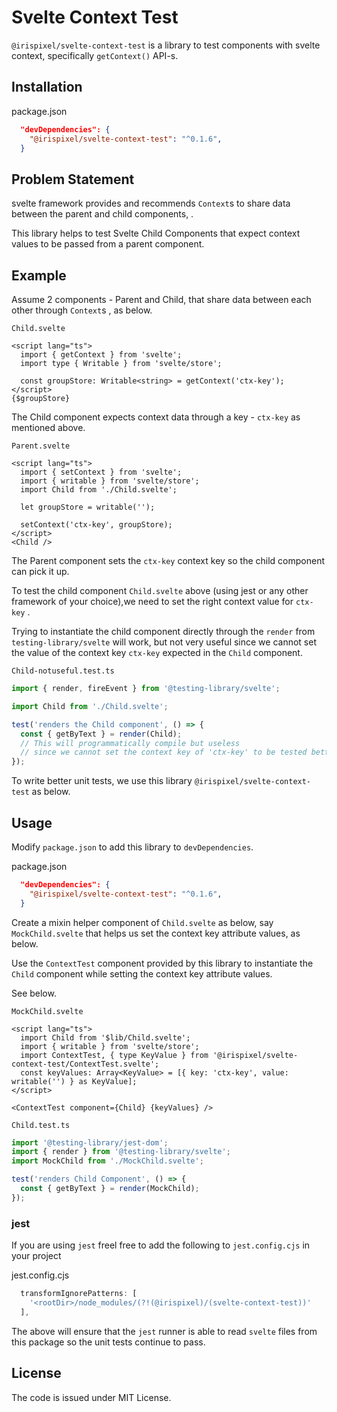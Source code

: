 # Svelte Context Test

`@irispixel/svelte-context-test` is a library to test components with svelte context, specifically `getContext()` API-s.

## Installation

package.json

```json
  "devDependencies": {
    "@irispixel/svelte-context-test": "^0.1.6",
  }
```
## Problem Statement

svelte framework provides and recommends `Context`s to share data between the parent and child components, .

This library helps to test Svelte Child Components that expect context values to be passed from a parent component.


## Example

Assume 2 components - Parent and Child, that share data between each other through `Context`s , as below.


`Child.svelte`
```svelte
<script lang="ts">
  import { getContext } from 'svelte';
  import type { Writable } from 'svelte/store';

  const groupStore: Writable<string> = getContext('ctx-key');
</script>
{$groupStore}
```
The Child component expects context data through a key - `ctx-key` as mentioned above.

`Parent.svelte`
```svelte
<script lang="ts">
  import { setContext } from 'svelte';
  import { writable } from 'svelte/store';
  import Child from './Child.svelte';

  let groupStore = writable('');

  setContext('ctx-key', groupStore);
</script>
<Child />
```

The Parent component sets the `ctx-key` context key so the child component can pick it up.

To test the child component `Child.svelte` above (using jest or any other framework of your choice),we need to set the right context value for `ctx-key` .

Trying to instantiate the child component directly through the `render` from `testing-library/svelte` will work, but not very useful since we cannot set the value of the context key `ctx-key` expected in the `Child` component.


`Child-notuseful.test.ts` 

```typescript
import { render, fireEvent } from '@testing-library/svelte';

import Child from './Child.svelte';

test('renders the Child component', () => {
  const { getByText } = render(Child);
  // This will programmatically compile but useless 
  // since we cannot set the context key of 'ctx-key' to be tested better
});
```

To write better unit tests, we use this library `@irispixel/svelte-context-test` as below.

## Usage

Modify `package.json` to add this library to `devDependencies`.

package.json

```json
  "devDependencies": {
    "@irispixel/svelte-context-test": "^0.1.6",
  }
```


Create a mixin helper component of `Child.svelte` as below, say `MockChild.svelte` that helps us set the context key attribute values, as below.

Use the `ContextTest` component provided by this library to instantiate the `Child` component while setting the context key attribute values.

See below.

`MockChild.svelte`

```svelte
<script lang="ts">
  import Child from '$lib/Child.svelte';
  import { writable } from 'svelte/store';
  import ContextTest, { type KeyValue } from '@irispixel/svelte-context-test/ContextTest.svelte';
  const keyValues: Array<KeyValue> = [{ key: 'ctx-key', value: writable('') } as KeyValue];
</script>

<ContextTest component={Child} {keyValues} />
```

`Child.test.ts`

```typescript
import '@testing-library/jest-dom';
import { render } from '@testing-library/svelte';
import MockChild from './MockChild.svelte';

test('renders Child Component', () => {
  const { getByText } = render(MockChild);
});
```

### jest

If you are using `jest` freel free to add the following to `jest.config.cjs` in your project

jest.config.cjs

```js
  transformIgnorePatterns: [
    '<rootDir>/node_modules/(?!(@irispixel)/(svelte-context-test))'
  ],
```

The above will ensure that the `jest` runner is able to read `svelte` files from this package so the unit tests continue to pass.

## License

The code is issued under MIT License.
